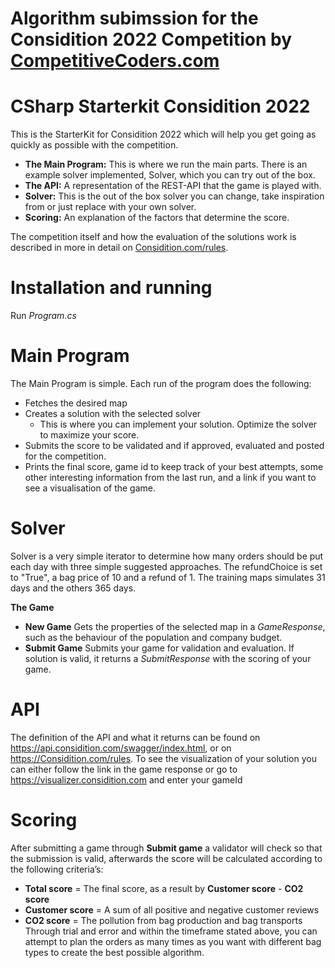 
# Algorithm subimssion for the Considition 2022 Competition by [CompetitiveCoders.com](https://www.competitivecoders.com)

# CSharp Starterkit Considition 2022
This is the StarterKit for Considition 2022 which will help you get going as quickly as possible with the competition.

- **The Main Program:** This is where we run the main parts. There is an example solver implemented, Solver, which you can try out of the box.
- **The API:** A representation of the REST-API that the game is played with.
- **Solver:** This is the out of the box solver you can change, take inspiration from or just replace with your own solver.
- **Scoring:** An explanation of the factors that determine the score.

The competition itself and how the evaluation of the solutions work is described in more in detail on [Considition.com/rules](considition.com/rules).

# Installation and running
Run *Program.cs*

# Main Program
The Main Program is simple. Each run of the program does the following:
- Fetches the desired map
- Creates a solution with the selected solver
  - This is where you can implement your solution. Optimize the solver to maximize your score.
- Submits the score to be validated and if approved, evaluated and posted for the competition.
- Prints the final score, game id to keep track of your best attempts, some other interesting information from the last run, and a link if you want to see a visualisation of the game.

# Solver
Solver is a very simple iterator to determine how many orders should be put each day with three simple suggested approaches. The refundChoice is set to "True", a bag price of 10 and a refund of 1. The training maps simulates 31 days and the others 365 days.

**The Game**
- **New Game** Gets the properties of the selected map in a *GameResponse*, such as the behaviour of the population and company budget.
- **Submit Game** Submits your game for validation and evaluation. If solution is valid, it returns a *SubmitResponse* with the scoring of your game.

# API
The definition of the API and what it returns can be found on https://api.considition.com/swagger/index.html, or on https://Considition.com/rules.
To see the visualization of your solution you can either follow the link in the game response or go to https://visualizer.considition.com and enter your gameId

# Scoring
After submitting a game through **Submit game** a validator will check so that the submission is valid, afterwards the score will be calculated according to the following criteria’s:

- **Total score** = The final score, as a result by **Customer score** - **CO2 score**
- **Customer score** = A sum of all positive and negative customer reviews
- **CO2 score** = The pollution from bag production and bag transports
  Through trial and error and within the timeframe stated above, you can attempt to plan the orders as many times as you want with different bag types to create the best possible algorithm.
  ````
